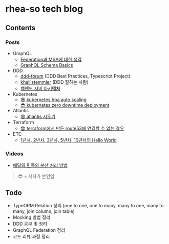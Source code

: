 # rhea-so tech blog

## Contents

### Posts

* GraphQL
  * [Federation과 MSA에 대한 생각](https://moonsupport.oopy.io/post/14)
  * [GraphQL Schema Basics](https://www.apollographql.com/docs/apollo-server/schema/schema/#the-query-type)
* DDD
  * [ddd-forum](https://github.com/stemmlerjs/ddd-forum) (DDD Best Practices, Typescript Project)
  * [khalilstemmler](https://khalilstemmler.com/) (DDD 잘하는 사람)
  * [백엔드 서버 아키텍처](https://tech.junhabaek.net/%EB%B0%B1%EC%97%94%EB%93%9C-%EC%84%9C%EB%B2%84-%EC%95%84%ED%82%A4%ED%85%8D%EC%B2%98-domain-layer1-domain-layer%EC%99%80-ddd-e97a7587a7b0)
* Kubernetes
  * [😎 kubernetes hpa auto scaling](https://rhea-so.github.io/k3s-auto-scaling/document/01_AutoScaling%EC%9D%B4_%ED%95%84%EC%9A%94%ED%95%9C_%EC%9D%B4%EC%9C%A0.html)
  * [😎 kubernetes zero downtime deployment](https://rhea-so.github.io/k3s-zero-downtime-deployment/document/01_WhyWeNeed.html)
* Atlantis
  * [😎 atlantis 시도기](./atlantis-tried/index.md)
* Terraform
  * [😎 terraform에서 만든 route53에 연결할 수 없는 경우](./terraform-route53-not-work/index.md)
* ETC
  * [1년차, 2년차, 3년차, 5년차, 10년차의 Hello World](https://blog.naver.com/agapeuni/222082056525)

### Videos

* [배달의 민족의 분산 처리 방법](https://www.youtube.com/watch?v=PvAlbOm9WN8&list=PLgXGHBqgT2TtGi82mCZWuhMu-nQy301ew)

> 😎 = 저자가 본인임

## Todo

* TypeORM Relation 정리 (one to one, one to many, many to one, many to many, join column, join table)
* Mocking 방법 정리
* DDD 공부 및 정리
* GraphQL Federation 정리
* 코드 리뷰 과정 정리
